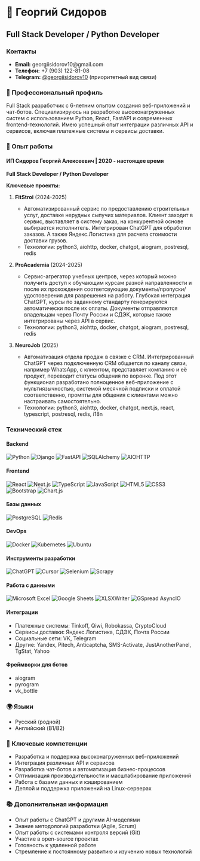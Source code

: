 # 👋 Георгий Сидоров
## Full Stack Developer / Python Developer

### Контакты
- **Email:** georgiis&#x2060;idorov10@&#x2060;gmail.com
- **Телефон:** +7 (903) 122-81-08
- **Telegram:** <a href='https://t.me/georgiisidorov10'>@georgiisidorov10</a> (приоритетный вид связи)

### 🎯 Профессиональный профиль
Full Stack разработчик с 6-летним опытом создания веб-приложений и чат-ботов. Специализируюсь на разработке высоконагруженных систем с использованием Python, React, FastAPI и современных frontend-технологий. Имею успешный опыт интеграции различных API и сервисов, включая платежные системы и сервисы доставки.

### 💼 Опыт работы
#### ИП Сидоров Георгий Алексеевич | 2020 - настоящее время
**Full Stack Developer / Python Developer**

**Ключевые проекты:**

1. **FitStroi** (2024-2025)
   - Автоматизированный сервис по предоставлению строительных услуг, доставке нерудных сыпучих материалов. Клиент заходит в сервис, выставляет в систему заказ, на конкурентной основе выбирается исполнитель. Интегрирован ChatGPT для обработки заказов. А также Яндекс.Логистика для расчета стоимости доставки грузов. 
   - Технологии: python3, aiohttp, docker, chatgpt, aiogram, postresql, redis

3. **ProAcademia** (2024-2025)
   - Сервис-агрегатор учебных центров, через который можно получить доступ к обучающим курсам разной направленности и после их прохождения соответсвующие документы/пропуски/удостоверения для разрешения на работу. Глубокая интеграция ChatGPT, курсы по заданному стандарту генерируются автоматически после их оплаты. Документы отправляются владельцам через Почту России и СДЭК, которые также интегрированы через API в сервис.
   - Технологии: python3, aiohttp, docker, chatgpt, aiogram, postresql, redis

4. **NeuroJob** (2025)
   - Автоматизация отдела продаж в связке с CRM. Интегрированный ChatGPT через подключенную CRM общается по каналу связи, например WhatsApp, с клиентом, представляет компанию и её продукт, переводит статусы общения по воронке. Под этот функционал разработано полноценное веб-приложение с мультиязычностью, системой месячной подписки и оплатой соответственно, промпты для общения с клиентами можно настраивать самостоятельно.
   - Технологии: python3, aiohttp, docker, chatgpt, next.js, react, typescript, postresql, redis, i18n

### Технический стек

#### Backend
![Python](https://img.shields.io/badge/Python-3670A0?style=for-the-badge&logo=python&logoColor=ffdd54)
![Django](https://img.shields.io/badge/Django-092E20?style=for-the-badge&logo=django&logoColor=white)
![FastAPI](https://img.shields.io/badge/FastAPI-009485?style=for-the-badge&logo=fastapi&logoColor=white)
![SQLAlchemy](https://img.shields.io/badge/SQLAlchemy-D71F00?style=for-the-badge&logo=sqlalchemy&logoColor=white)
![AIOHTTP](https://img.shields.io/badge/AIOHTTP-2C5BB4?style=for-the-badge&logo=aiohttp&logoColor=white)

#### Frontend
![React](https://img.shields.io/badge/React-20232A?style=for-the-badge&logo=react&logoColor=61DAFB)
![Next.js](https://img.shields.io/badge/Next.js-000000?style=for-the-badge&logo=next.js&logoColor=white)
![TypeScript](https://img.shields.io/badge/TypeScript-3178C6?style=for-the-badge&logo=typescript&logoColor=white)
![JavaScript](https://img.shields.io/badge/JavaScript-F7DF1E?style=for-the-badge&logo=javascript&logoColor=black)
![HTML5](https://img.shields.io/badge/HTML5-E34F26?style=for-the-badge&logo=html5&logoColor=white)
![CSS3](https://img.shields.io/badge/CSS3-1572B6?style=for-the-badge&logo=css3&logoColor=white)
![Bootstrap](https://img.shields.io/badge/Bootstrap-7952B3?style=for-the-badge&logo=bootstrap&logoColor=white)
![Chart.js](https://img.shields.io/badge/Chart.js-FF6384?style=for-the-badge&logo=chartdotjs&logoColor=white)

#### Базы данных
![PostgreSQL](https://img.shields.io/badge/PostgreSQL-4169E1?style=for-the-badge&logo=postgresql&logoColor=white)
![Redis](https://img.shields.io/badge/Redis-DD0031?style=for-the-badge&logo=redis&logoColor=white)

#### DevOps
![Docker](https://img.shields.io/badge/Docker-2496ED?style=for-the-badge&logo=docker&logoColor=white)
![Kubernetes](https://img.shields.io/badge/Kubernetes-326CE5?style=for-the-badge&logo=kubernetes&logoColor=white)
![Ubuntu](https://img.shields.io/badge/Ubuntu-E95420?style=for-the-badge&logo=ubuntu&logoColor=white)

#### Инструменты разработки
![ChatGPT](https://img.shields.io/badge/ChatGPT-74AA9C?style=for-the-badge&logo=openai&logoColor=white)
![Cursor](https://img.shields.io/badge/Cursor-000000?style=for-the-badge&logo=cursor-ai&logoColor=white)
![Selenium](https://img.shields.io/badge/Selenium-43B02A?style=for-the-badge&logo=selenium&logoColor=white)
![Scrapy](https://img.shields.io/badge/Scrapy-60A839?style=for-the-badge&logo=scrapy&logoColor=white)

#### Работа с данными
![Microsoft Excel](https://img.shields.io/badge/Microsoft%20Excel-217346?style=for-the-badge&logo=microsoftexcel&logoColor=white)
![Google Sheets](https://img.shields.io/badge/Google%20Sheets-34A853?style=for-the-badge&logo=googlesheets&logoColor=white)
![XLSXWriter](https://img.shields.io/badge/XLSXWriter-217346?style=for-the-badge&logo=microsoftexcel&logoColor=white)
![GSpread AsyncIO](https://img.shields.io/badge/GSpread%20AsyncIO-34A853?style=for-the-badge&logo=googlesheets&logoColor=white)

#### Интеграции
- Платежные системы: Tinkoff, Qiwi, Robokassa, CryptoCloud
- Сервисы доставки: Яндекс.Логистика, СДЭК, Почта России
- Социальные сети: VK, Telegram
- Другие: Yandex, Pitech, Anticaptcha, SMS-Activate, JustAnotherPanel, TgStat, Yahoo

#### Фреймворки для ботов
- aiogram
- pyrogram
- vk_bottle

### 🌍 Языки
- Русский (родной)
- Английский (B1/B2)

### 🎯 Ключевые компетенции
- Разработка и поддержка высоконагруженных веб-приложений
- Интеграция различных API и сервисов
- Разработка чат-ботов и автоматизация бизнес-процессов
- Оптимизация производительности и масштабирование приложений
- Работа с базами данных и кэшированием
- Деплой и поддержка приложений на Linux-серверах

### 📚 Дополнительная информация
- Опыт работы с ChatGPT и другими AI-моделями
- Знание методологий разработки (Agile, Scrum)
- Опыт работы с системами контроля версий (Git)
- Участие в open-source проектах
- Готовность к удаленной работе
- Стремление к постоянному развитию и изучению новых технологий




